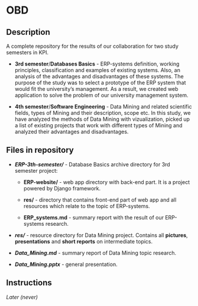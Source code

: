 # OBD

## Description

A complete repository for the results of our collaboration for two study semesters in KPI.

- **3rd semester**/**Databases Basics** - ERP-systems definition, working principles, classification and examples of existing systems. Also, an analysis of the advantages and disadvantages of these systems. The purpose of the study was to select a prototype of the ERP system that would fit the university’s management. As a result, we created web application to solve the problem of our university management system.

- **4th semester**/**Software Engineering** - Data Mining and related scientific fields, types of Mining and their description, scope etc.
In this study, we have analyzed the methods of Data Mining with vizualization, picked up a list of existing projects that work with different types of Mining and analyzed their advantages and disadvantages.

## Files in repository

- ***ERP-3th-semester/*** - Database Basics archive directory for 3rd semester project:
    
    * **ERP-website/** - web app directory with back-end part. It is a project powered by Django framework.
    
    * **res/** - directory that contains front-end part of web app and all resources which relate to the topic of ERP-systems. 
    
    * **ERP_systems.md** - summary report with the result of our ERP-systems research.

- ***res/*** - resource directory for Data Mining project. Contains all **pictures**, **presentations** and **short reports** on intermediate topics. 

- ***Data_Mining.md*** - summary report of Data Mining topic research.

- ***Data_Mining.pptx*** - general presentation.

## Instructions

*Later (never)*
